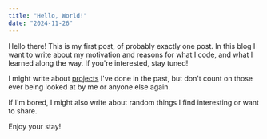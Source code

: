 ```yaml
---
title: "Hello, World!"
date: "2024-11-26"
---
```


Hello there! This is my first post, of probably exactly one post. In this blog I want to write about my motivation and reasons for what I code,
and what I learned along the way. If you're interested, stay tuned!

I might write about [projects](/projects) I've done in the past, but don't count on those ever being looked at by me or anyone else again.

If I'm bored, I might also write about random things I find interesting or want to share.

Enjoy your stay!